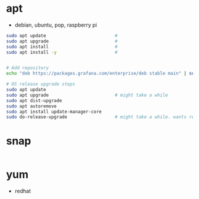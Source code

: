 # apt

- debian, ubuntu, pop, raspberry pi 


```bash
sudo apt update                          #
sudo apt upgrade                         # 
sudo apt install                         #
sudo apt install -y                      #


# Add repository
echo "deb https://packages.grafana.com/enterprise/deb stable main" | sudo tee -a /etc/apt/sources.list.d/grafana.list

# OS release upgrade steps
sudo apt update 
sudo apt upgrade                         # might take a while
sudo apt dist-upgrade
sudo apt autoremove
sudo apt install update-manager-core
sudo do-release-upgrade                  # might take a while. wants reboot. after reboot, done.

```

# snap

```bash
```

# yum

- redhat

```bash
```


